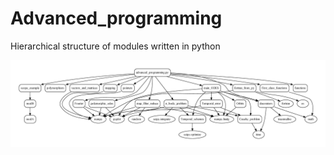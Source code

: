 # Advanced_programming

Hierarchical structure of modules written in python

![](/doc/Figures/advanced.png)
